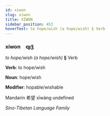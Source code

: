 ```yaml
---
id: xiwon
slug: xiwon
title: XİWON
sidebar_position: 453
hoverText: to hope/wish (a hope/wish) § Verb
---
```


### xiwon&emsp;<span kind="abugida">ɋɟʒ̃</span>

*to hope/wish (a hope/wish)* **§** Verb

**Verb**: to hope/wish

**Noun**: hope/wish

**Modifier**: hopable/wishable

Mandarin 希望 xīwàng undefined

*Sino-Tibetan Language Family*